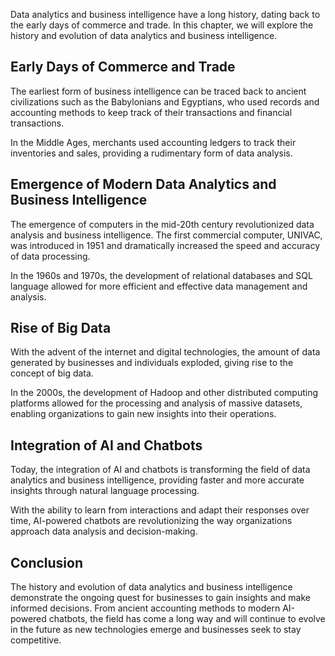 

Data analytics and business intelligence have a long history, dating back to the early days of commerce and trade. In this chapter, we will explore the history and evolution of data analytics and business intelligence.

Early Days of Commerce and Trade
--------------------------------

The earliest form of business intelligence can be traced back to ancient civilizations such as the Babylonians and Egyptians, who used records and accounting methods to keep track of their transactions and financial transactions.

In the Middle Ages, merchants used accounting ledgers to track their inventories and sales, providing a rudimentary form of data analysis.

Emergence of Modern Data Analytics and Business Intelligence
------------------------------------------------------------

The emergence of computers in the mid-20th century revolutionized data analysis and business intelligence. The first commercial computer, UNIVAC, was introduced in 1951 and dramatically increased the speed and accuracy of data processing.

In the 1960s and 1970s, the development of relational databases and SQL language allowed for more efficient and effective data management and analysis.

Rise of Big Data
----------------

With the advent of the internet and digital technologies, the amount of data generated by businesses and individuals exploded, giving rise to the concept of big data.

In the 2000s, the development of Hadoop and other distributed computing platforms allowed for the processing and analysis of massive datasets, enabling organizations to gain new insights into their operations.

Integration of AI and Chatbots
------------------------------

Today, the integration of AI and chatbots is transforming the field of data analytics and business intelligence, providing faster and more accurate insights through natural language processing.

With the ability to learn from interactions and adapt their responses over time, AI-powered chatbots are revolutionizing the way organizations approach data analysis and decision-making.

Conclusion
----------

The history and evolution of data analytics and business intelligence demonstrate the ongoing quest for businesses to gain insights and make informed decisions. From ancient accounting methods to modern AI-powered chatbots, the field has come a long way and will continue to evolve in the future as new technologies emerge and businesses seek to stay competitive.

